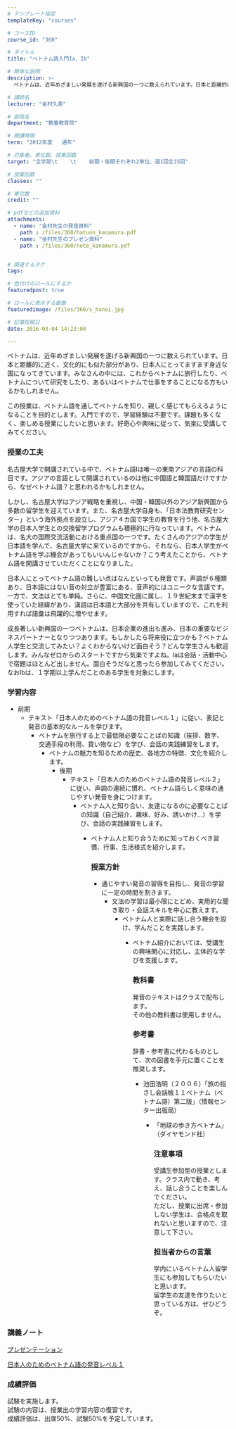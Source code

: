 ```yaml
---
# テンプレート指定
templateKey: "courses"

# コースID
course_id: "360"

# タイトル
title: "ベトナム語入門Ia、Ib"

# 簡単な説明
description: >-
  ベトナムは、近年めざましい発展を遂げる新興国の一つに数えられています。日本と距離的に近く、文化的にも似た部分があり、日本人にとってますます身近な国になってきています。みなさんの中には、これからベトナム...

# 講師名
lecturer: "金村久美"

# 部局名
department: "教養教育院"

# 開講時限
term: "2012年度	通年"

# 対象者、単位数、授業回数
target: "全学部\t    \t    前期・後期それぞれ2単位、週1回全15回"

# 授業回数
classes: ""

# 単位数
credit: ""

# pdfなどの追加資料
attachments: 
  - name: "金村先生の発音資料" 
    path : /files/360/hatuon_kanamura.pdf
  - name: "金村先生のプレゼン資料" 
    path : /files/360/note_kanamura.pdf


# 関連するタグ
tags:

# 色付けのロールにするか
featuredpost: true

# ロールに表示する画像
featuredimage: /files/360/s_hanoi.jpg

# 記事投稿日
date: 2016-03-04 14:23:00

---
```

ベトナムは、近年めざましい発展を遂げる新興国の一つに数えられています。日本と距離的に近く、文化的にも似た部分があり、日本人にとってますます身近な国になってきています。みなさんの中には、これからベトナムに旅行したり、ベトナムについて研究をしたり、あるいはベトナムで仕事をすることになる方もいるかもしれません。 

この授業は、ベトナム語を通してベトナムを知り、親しく感じてもらえるようになることを目的とします。入門ですので、学習経験は不要です。課題も多くなく、楽しめる授業にしたいと思います。好奇心や興味に従って、気楽に受講してみてください。
### 授業の工夫

名古屋大学で開講されている中で、ベトナム語Iは唯一の東南アジアの言語の科目です。アジアの言語として開講されているのは他に中国語と韓国語だけですから、なぜベトナム語？と思われるかもしれません。

しかし、名古屋大学はアジア戦略を重視し、中国・韓国以外のアジア新興国から多数の留学生を迎えています。また、名古屋大学自身も、「日本法教育研究センター」という海外拠点を設立し、アジア４カ国で学生の教育を行う他、名古屋大学の日本人学生との交換留学プログラムも積極的に行なっています。ベトナムは、名大の国際交流活動における重点国の一つです。たくさんのアジアの学生が日本語を学んで、名古屋大学に来ているのですから、それなら、日本人学生がベトナム語を学ぶ機会があってもいいんじゃないか？こう考えたことから、ベトナム語を開講させていただくことになりました。

日本人にとってベトナム語の難しい点はなんといっても発音です。声調が６種類あり、日本語にはない音の対立が豊富にある、音声的にはユニークな言語です。一方で、文法はとても単純。さらに、中国文化圏に属し、１９世紀末まで漢字を使っていた経緯があり、漢語は日本語と大部分を共有していますので、これを利用すれば語彙は飛躍的に増やせます。

成長著しい新興国の一つベトナムは、日本企業の進出も進み、日本の重要なビジネスパートナーとなりつつあります。もしかしたら将来役に立つかも？ベトナム人学生と交流してみたい？よくわからないけど面白そう？どんな学生さんも歓迎します。みんなゼロからのスタートですから気楽ですよね。Iaは会話・活動中心で宿題はほとんど出しません。面白そうだなと思ったら参加してみてください。なおIbは、１学期以上学んだことのある学生を対象にします。

### 学習内容 

  * 前期  
      * テキスト「日本人のためのベトナム語の発音レベル１」に従い、表記と発音の基本的なルールを学びます。 
          * ベトナムを旅行する上で最低限必要なことばの知識（挨拶、数字、交通手段の利用、買い物など）を学び、会話の実践練習をします。 
              * ベトナムの魅力を知るための歴史、各地方の特徴、文化を紹介します。  
                  * 後期  
                      * テキスト「日本人のためのベトナム語の発音レベル２」に従い、声調の連続に慣れ、ベトナム語らしく意味の通じやすい発音を身につけます。 
                          * ベトナム人と知り合い、友達になるのに必要なことばの知識（自己紹介、趣味、好み、誘いかけ…）を学び、会話の実践練習をします。 
                              * ベトナム人と知り合うために知っておくべき習慣、行事、生活様式を紹介します。   
                                ### 授業方針
                                
                                  * 通じやすい発音の習得を目指し、発音の学習に一定の時間を割きます。 
                                      * 文法の学習は最小限にとどめ、実用的な聞き取り・会話スキルを中心に教えます。 
                                          * ベトナム人と実際に話し合う機会を設け、学んだことを実践します。 
                                              * ベトナム紹介においては、受講生の興味関心に対応し、主体的な学びを支援します。  
                                                ### 教科書
                                                
                                                発音のテキストはクラスで配布します。  
                                                その他の教科書は使用しません。 
                                                
                                                ### 参考書
                                                
                                                辞書・参考書に代わるものとして、次の図書を手元に置くことを推奨します。 
                                                
                                                  * 池田浩明（２００６）「旅の指さし会話帳１１ベトナム（ベトナム語）第二版」（情報センター出版局） 
                                                      * 「地球の歩き方ベトナム」（ダイヤモンド社）   
                                                        ### 注意事項
                                                        
                                                        受講生参加型の授業とします。クラス内で動き、考え、話し合うことを楽しんでください。  
                                                        ただし、授業に出席・参加しない学生は、合格点を取れないと思いますので、注意して下さい。 
                                                        
                                                        ### 担当者からの言葉
                                                        
                                                        学内にいるベトナム人留学生にも参加してもらいたいと思います。  
                                                        留学生の友達を作りたいと思っている方は、ぜひどうぞ。

### 講義ノート


[プレゼンテーション](/files/360/note_kanamura.pdf) 

[日本人のためのベトナム語の発音レベル１](/files/360/hatuon_kanamura.pdf) 

### 成績評価

試験を実施します。  
試験の内容は、授業出の学習内容の復習です。  
成績評価は、出席50%、試験50%を予定しています。

